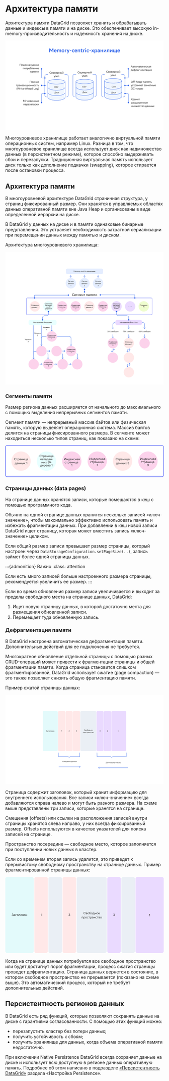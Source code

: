 # Архитектура памяти

Архитектура памяти DataGrid позволяет хранить и обрабатывать данные и индексы в памяти и на диске. Это обеспечивает высокую in-memory-производительность и надежность хранения на диске.

![Memory-centric-storage](./resources/memory-centric-storage.png)

Многоуровневое хранилище работает аналогично виртуальной памяти операционных систем, например Linux. Разница в том, что многоуровневое хранилище всегда использует диск как надмножество данных (в персистентном режиме), которое способно выдерживать сбои и перезапуски. Традиционная виртуальная память использует диск только как дополнение подкачки (swapping), которое стирается после остановки процесса.

## Архитектура памяти

В многоуровневой архитектуре DataGrid страничная структура, у страниц фиксированный размер. Они хранятся в управляемых областях данных оперативной памяти вне Java Heap и организованы в виде определенной иерархии на диске.

В DataGrid у данных на диске и в памяти одинаковые бинарные представления. Это устраняет необходимость затратной сериализации при перемещении данных между памятью и диском.

Архитектура многоуровневого хранилища:

![Memory-architecture](./resources/memory-architecture.png)

### Cегменты памяти

Размер региона данных расширяется от начального до максимального с помощью выделения непрерывных сегментов памяти.

Сегмент памяти — непрерывный массив байтов или физическая память, которую выделяет операционная система. Массив байтов делится на страницы фиксированного размера. В сегменте может находиться несколько типов страниц, как показано на схеме:

![Memory-segments](./resources/memory-segments.png)

### Страницы данных (data pages)

На странице данных хранятся записи, которые помещаются в кеш с помощью программного кода.

Обычно на одной странице данных хранится несколько записей «ключ-значение», чтобы максимально эффективно использовать память и избежать фрагментации данных. При добавлении в кеш новой записи DataGrid ищет страницу, которая может вместить запись «ключ-значение» целиком.

Если общий размер записи превышает размер страницы, который настроен через `DataStorageConfiguration.setPageSize(..)`, запись займет более одной страницы данных.

:::{admonition} Важно
:class: attention

Если есть много записей больше настроенного размера страницы, рекомендуется увеличить ее размер.
:::

Если во время обновления размер записи увеличивается и выходит за пределы свободного места на странице данных, DataGrid:

1. Ищет новую страницу данных, в которой достаточно места для размещения обновленной записи.
2. Перемещает туда обновленную запись.

### Дефрагментация памяти

В DataGrid настроена автоматическая дефрагментация памяти. Дополнительных действий для ее подключения не требуется.

Многократное обновление отдельной страницы с помощью разных CRUD-операций может привести к фрагментации страницы и общей фрагментации памяти. Когда страница становится слишком фрагментированной, DataGrid использует сжатие (page compaction) — это также позволяет снизить общую фрагментацию памяти.

Пример сжатой страницы данных:

![Compacted-data-page](./resources/compacted-data-page.png)

Страница содержит заголовок, который хранит информацию для внутреннего использования. Все записи «ключ-значение» всегда добавляются справа налево и могут быть разного размера. На схеме выше представлены три записи, которые хранятся на странице.

Смещения (offsets) или ссылки на расположения записей внутри страницы хранятся слева направо, у них всегда фиксированный размер. Offsets используются в качестве указателей для поиска записей на странице.

Пространство посередине — свободное место, которое заполняется при поступлении новых данных в кластер.

Если со временем вторая запись удалится, это приведет к прерывистому свободному пространству на странице данных. Пример фрагментированной страницы данных:

![Fragmented-page](./resources/fragmented-page.png)

Когда на странице данных потребуется все свободное пространство или будет достигнут порог фрагментации, процесс сжатия страницы проведет дефрагментацию. Страница данных вернется в состояние, в котором свободное пространство не прерывается (показано на схеме выше). Это автоматический процесс, который не требует дополнительных действий.

## Персистентность регионов данных

В DataGrid есть ряд функций, которые позволяют сохранять данные на диске с гарантиями согласованности. С помощью этих функций можно:

- перезапустить кластер без потери данных;
- получить устойчивость к сбоям;
- получить хранилище для данных, когда объема оперативной памяти недостаточно.

При включении Native Persistence DataGrid всегда сохраняет данные на диске и использует всю доступную в регионе данных оперативную память. Подробнее об этом написано в подразделе [«Персистентность DataGrid»](datagrid_persistence.md) раздела «Настройка Persistence».